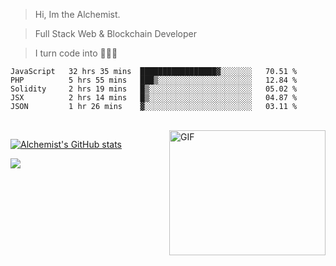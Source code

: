 > Hi, Im the Alchemist.

> Full Stack Web & Blockchain Developer

> I turn code into 💎💎💎

<!--START_SECTION:waka-->
```text
JavaScript   32 hrs 35 mins  █████████████████▓░░░░░░░   70.51 % 
PHP          5 hrs 55 mins   ███▒░░░░░░░░░░░░░░░░░░░░░   12.84 % 
Solidity     2 hrs 19 mins   █▒░░░░░░░░░░░░░░░░░░░░░░░   05.02 % 
JSX          2 hrs 14 mins   █▒░░░░░░░░░░░░░░░░░░░░░░░   04.87 % 
JSON         1 hr 26 mins    ▓░░░░░░░░░░░░░░░░░░░░░░░░   03.11 % 
```
<!--END_SECTION:waka-->


<br />

<img align="right" alt="GIF" src="https://user-images.githubusercontent.com/5355808/139111924-210cc6fa-9fb1-4dac-929d-6324a5836a92.gif" width="250" height="200" />

[![Alchemist's GitHub stats](https://github-readme-stats.vercel.app/api?username=DrMaxis&show_icons=true&theme=outrun&count_private=true)](https://github.com/DrMaxis/github-readme-stats)



![](https://visitor-badge.glitch.me/badge?page_id=DrMaxis.DrMaxis)